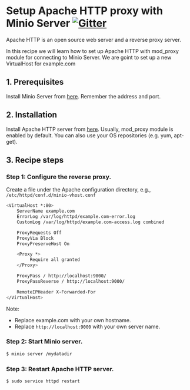 # Setup Apache HTTP proxy with Minio Server [![Gitter](https://badges.gitter.im/Join%20Chat.svg)](https://gitter.im/minio/minio?utm_source=badge&utm_medium=badge&utm_campaign=pr-badge&utm_content=badge)

Apache HTTP is an open source web server and a reverse proxy server.  

In this recipe we will learn how to set up Apache HTTP with mod_proxy module for connecting to Minio Server. We are goint to set up a new VirtualHost for example.com

## 1. Prerequisites

Install Minio Server from [here](http://docs.minio.io/docs/minio). Remember the address and port.

## 2. Installation

Install Apache HTTP server from [here](https://httpd.apache.org/#downloading). Usually, mod_proxy module is enabled by default.
You can also use your OS repositories (e.g. yum, apt-get).

## 3. Recipe steps

### Step 1: Configure the reverse proxy.

Create a file under the Apache configuration directory, e.g., ``/etc/httpd/conf.d/minio-vhost.conf``

```sh
<VirtualHost *:80>
    ServerName example.com
    ErrorLog /var/log/httpd/example.com-error.log
    CustomLog /var/log/httpd/example.com-access.log combined

    ProxyRequests Off
    ProxyVia Block
    ProxyPreserveHost On

    <Proxy *>
         Require all granted
    </Proxy>

    ProxyPass / http://localhost:9000/
    ProxyPassReverse / http://localhost:9000/

    RemoteIPHeader X-Forwarded-For
</VirtualHost>
```

Note: 

* Replace example.com with your own hostname.
* Replace ``http://localhost:9000``  with your own server name.


### Step 2: Start Minio server. 

```sh
$ minio server /mydatadir
```

### Step 3: Restart Apache HTTP server.

```sh
$ sudo service httpd restart
```
